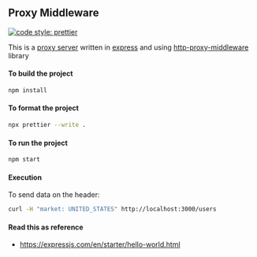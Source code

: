 ## Proxy Middleware

[![code style: prettier](https://img.shields.io/badge/code_style-prettier-ff69b4.svg?style=flat-square)](https://github.com/prettier/prettier)

This is a [proxy server](https://en.wikipedia.org/wiki/Proxy_server) written in [express](https://www.npmjs.com/package/express) and using [http-proxy-middleware](https://www.npmjs.com/package/http-proxy-middleware) library

#### To build the project

```bash
npm install
```

#### To format the project

```bash
npx prettier --write .
```

#### To run the project

```bash
npm start
```

#### Execution

To send data on the header:

```bash
curl -H "market: UNITED_STATES" http://localhost:3000/users
```

#### Read this as reference

- https://expressjs.com/en/starter/hello-world.html
